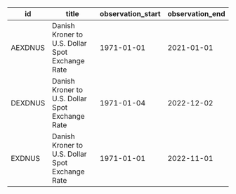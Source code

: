 | id      | title                                           | observation_start   | observation_end   |
|---------|-------------------------------------------------|---------------------|-------------------|
| AEXDNUS | Danish Kroner to U.S. Dollar Spot Exchange Rate | 1971-01-01          | 2021-01-01        |
| DEXDNUS | Danish Kroner to U.S. Dollar Spot Exchange Rate | 1971-01-04          | 2022-12-02        |
| EXDNUS  | Danish Kroner to U.S. Dollar Spot Exchange Rate | 1971-01-01          | 2022-11-01        |
